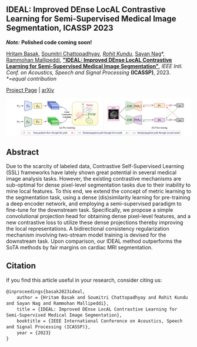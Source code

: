 ## IDEAL: Improved DEnse LocAL Contrastive Learning for Semi-Supervised Medical Image Segmentation, ICASSP 2023

***Note:*** **Polished code coming soon!**

[Hritam Basak](https://hritam-98.github.io/), [Soumitri Chattopadhyay](https://soumitri2001.github.io/)*, [Rohit Kundu](https://rohit-kundu.github.io/)*, [Sayan Nag](https://sayannag.github.io/)*, [Rammohan Mallipeddi](https://ecis.knu.ac.kr/), [**"IDEAL: Improved DEnse LocAL Contrastive Learning for Semi-Supervised Medical Image Segmentation"**](https://arxiv.org/abs/2210.15075), _IEEE Intl. Conf. on Acoustics, Speech and Signal Processing_ **(ICASSP)**, 2023.  
_\*=equal contribution_

[Project Page](https://rohit-kundu.github.io/IDEAL-ICASSP23/) | [arXiv](https://arxiv.org/abs/2210.15075)

![Overview of IDEAL](./assets/mainfig_landscape-1.png "IDEAL at a glance")

## Abstract
Due to the scarcity of labeled data, Contrastive Self-Supervised Learning (SSL) frameworks have lately shown great potential in several medical image analysis tasks. However, the existing contrastive mechanisms are sub-optimal for dense pixel-level segmentation tasks due to their inability to mine local features. To this end, we extend the concept of metric learning to the segmentation task, using a dense (dis)similarity learning for pre-training a deep encoder network, and employing a semi-supervised paradigm to fine-tune for the downstream task. Specifically, we propose a simple convolutional projection head for obtaining dense pixel-level features, and a new contrastive loss to utilize these dense projections thereby improving the local representations. A bidirectional consistency regularization mechanism involving two-stream model training is devised for the downstream task. Upon comparison, our IDEAL method outperforms the SoTA methods by fair margins on cardiac MRI segmentation.

## Citation
If you find this article useful in your research, consider citing us:
```
@inproceedings{basak2023ideal,
    author = {Hritam Basak and Soumitri Chattopadhyay and Rohit Kundu and Sayan Nag and Rammohan Mallipeddi},
    title = {IDEAL: Improved DEnse LocAL Contrastive Learning for Semi-Supervised Medical Image Segmentation},
    booktitle = {IEEE International Conference on Acoustics, Speech and Signal Processing (ICASSP)},
    year = {2023}
}
```
